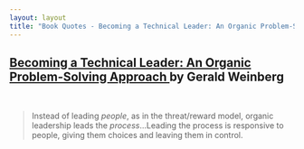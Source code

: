 ```yaml
---
layout: layout
title: "Book Quotes - Becoming a Technical Leader: An Organic Problem-Solving Approach | Eric Farkas"
---
```


<h2>
  <a
    href="https://www.amazon.com/Becoming-Technical-Leader-Problem-Solving-Approach/dp/0932633021"
  >Becoming a Technical Leader: An Organic Problem-Solving Approach </a> by Gerald Weinberg
</h2>

<br/>

> Instead of leading _people_, as in the threat/reward model, organic leadership
 leads the _process_...Leading the process is responsive to people, giving them
 choices and leaving them in control.
